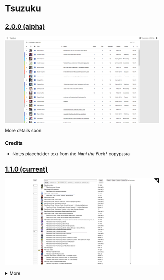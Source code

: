 # Tsuzuku
## [2.0.0 (alpha)](https://kuzutsu.github.io/tsuzuku/test/)
![](https://raw.githubusercontent.com/kuzutsu/tsuzuku/master/test/preview.png)

More details soon

### Credits
* Notes placeholder text from the *Nani the Fuck?* copypasta

## [1.1.0 (current)](https://kuzutsu.github.io/tsuzuku/)
![](https://raw.githubusercontent.com/kuzutsu/tsuzuku/master/preview.png)

<details>
<summary>More</summary>

### Features
* Dark mode
* Dominant-color progress bar for titles currently watching
* Export data in MyAnimeList XML format
* Find relations of completed titles<a id="2" href="#ref-2"><sup>[2]</sup></a>
* Import data from MyAnimeList or Kitsu XML<a id="3" href="#ref-3"><sup>[3]</sup></a><a id="4" href="#ref-4"><sup>[4]</sup></a>
* Letter-by-letter sorting
* Nest titles
* Select random title from planning-to-watch list<a id="5" href="#ref-5"><sup>[5]</sup></a>
* Warn completed titles with mismatched episode count

[Roadmap](https://github.com/kuzutsu/tsuzuku/projects/1)

### Dependencies
* anime-offline-database
* [Color Thief](https://github.com/lokesh/color-thief)
* [jQuery](https://github.com/jquery/jquery)<a id="6" href="#ref-6"><sup>[6]</sup></a>

### Notes
1. <a id="ref-1" href="#1">↑</a> Data is saved locally; no sign-up required
1. <a id="ref-2" href="#2">↑</a> By clicking on the Type column
1. <a id="ref-3" href="#3">↑</a> Will overwrite existing data
1. <a id="ref-4" href="#4">↑</a> Will only import `<series_animedb_id>`, `<series_title>`, `<series_type>`, `<series_episodes>`, `<my_watched_episodes>`, `<my_status>`, and `<my_comments>`
1. <a id="ref-5" href="#5">↑</a> By double-clicking on the Planning tab
1. <a id="ref-6" href="#6">↑</a> Will be removed
</details>
